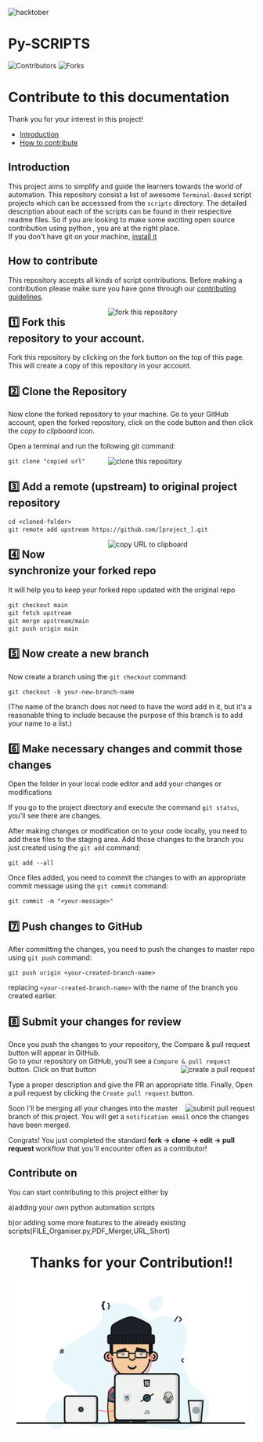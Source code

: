 ![hacktober](https://miro.medium.com/max/1400/0*nuqEJFMVU_qIE2ZO)

# Py-SCRIPTS

![Contributors](https://img.shields.io/github/contributors/yagyandatta/Py-Scripts?color=darkgreen&style=plasitc)
![Forks](https://img.shields.io/github/forks/yagyandatta/Py-Scripts?color=blue&style=plasitc)

# Contribute to this documentation

Thank you for your interest in this project!

* [Introduction](#introduction)
* [How to contribute](#how-to-contribute)

## Introduction

This project aims to simplify and guide the learners towards the world of automation. This repository consist a list of awesome `Terminal-Based` script projects which  can be accesssed from  the ``scripts`` directory. The detailed description  about each of the scripts can be found in their respective readme files.
So if you are looking to make some exciting open source contribution using python , you are at the right place.
</br>
If you don't have git on your machine, [install it](https://help.github.com/articles/set-up-git/)

## How to contribute

This repository accepts all kinds of script contributions. Before making a contribution please make sure you have gone through our [contributing guidelines](https://github.com/yagyandatta/Py-Scripts/blob/master/.github/CONTRIBUTING.md).

<img align="right" width="300" src="https://user-images.githubusercontent.com/64744084/95018364-e7d2df00-067c-11eb-9989-5ed586adb11b.jpg" alt="fork this repository" />

## 1️⃣ Fork this repository to your account. </hr> </br>

Fork this repository by clicking on the fork button on the top of this page.
This will create a copy of this repository in your account.

## 2️⃣ Clone the Repository

Now clone the forked repository to your machine. Go to your GitHub account, open the forked repository, click on the code button and then click the _copy to clipboard_ icon.

Open a terminal and run the following git command:

<img align="right" width="300" src="https://firstcontributions.github.io/assets/Readme/clone.png" alt="clone this repository" />

```
git clone "copied url"
```

## 3️⃣ Add a remote (upstream) to original project repository

```
cd <cloned-folder>
git remote add upstream https://github.com/[project_].git
```

<img align="right" width="300" src="https://firstcontributions.github.io/assets/Readme/copy-to-clipboard.png" alt="copy URL to clipboard" />

## 4️⃣ Now synchronize your forked repo

It will help you to keep your forked repo updated with the original repo

```
git checkout main
git fetch upstream
git merge upstream/main
git push origin main
```

## 5️⃣ Now create a new branch

Now create a branch using the `git checkout` command:

```
git checkout -b your-new-branch-name
```

(The name of the branch does not need to have the word add in it, but it's a reasonable thing to include because the purpose of this branch is to add your name to a list.)

## 6️⃣ Make necessary changes and commit those changes

Open the folder in your local code editor and add your changes or modifications

If you go to the project directory and execute the command `git status`, you'll see there are changes.

After making changes or modification on to your code locally, you need to add these files to the staging area. Add those changes to the branch you just created using the `git add` command:

```
git add --all
```

Once files added, you need to commit the changes to with an appropriate commit message using the `git commit` command:

```
git commit -m "<your-message>"
```

## 7️⃣ Push changes to GitHub

After committing the changes, you need to push the changes to master repo using `git push` command:

```
git push origin <your-created-branch-name>
```

replacing `<your-created-branch-name>` with the name of the branch you created earlier.

## 8️⃣ Submit your changes for review

Once you push the changes to your repository, the Compare & pull request button will appear in GitHub.</br>
Go to your repository on GitHub, you'll see a `Compare & pull request` button. Click on that button
<img style="float: right;" src="https://firstcontributions.github.io/assets/Readme/compare-and-pull.png" alt="create a pull request" />

Type a proper description and give the PR an appropriate title. Finally, Open a pull request by clicking the `Create pull request` button.

<img style="float: right;" src="https://firstcontributions.github.io/assets/Readme/submit-pull-request.png" alt="submit pull request" />

Soon I'll be merging all your changes into the master branch of this project. You will get a `notification email` once the changes have been merged.

Congrats! You just completed the standard <b> fork -> clone -> edit -> pull request </b> workflow that you'll encounter often as a contributor!


## Contribute on
You can start contributing to this project  either by 

a)adding your own python automation scripts 

b)or adding some more features to the already existing scripts(FILE_Organiser.py,PDF_Merger,URL_Short)

<div>
<h1 align="center"> Thanks for your Contribution!! </h1>
</div>

<div align='center'>
<img style="float: center;" src=".github/images/1_IRGHmiGsa16stedQvIaZfw.gif" alt="submit pull request" />
</div>
